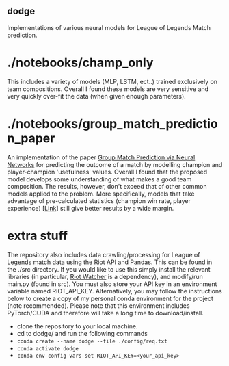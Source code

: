 ## dodge

Implementations of various neural models for League of Legends Match prediction.

# ./notebooks/champ_only

This includes a variety of models (MLP, LSTM, ect..) trained exclusively on team compositions. Overall I found these models are very sensitive and very quickly over-fit the data (when given enough parameters).

# ./notebooks/group_match_prediction_paper

An implementation of the paper [Group Match Prediction via Neural Networks](https://ceur-ws.org/Vol-2960/paper1.pdf) for predicting the outcome of a match by modelling champion and player-champion 'usefulness' values. Overall I found that the proposed model develops some understanding of what makes a good team composition. The results, however, don't exceed that of other common models applied to the problem. More specifically, models that take advantage of pre-calculated statistics (champion win rate, player experience) [[Link](https://arxiv.org/pdf/2108.02799.pdf)] still give better results by a wide margin.

# extra stuff

The repository also includes data crawling/processing for League of Legends match data using the Riot API and Pandas. This can be found in the ./src directory. If you would like to use this simply install the relevant libraries (in particular, [Riot Watcher](https://github.com/pseudonym117/Riot-Watcher) is a dependency), and modify/run main.py (found in src). You must also store your API key in an environment variable named RIOT_API_KEY. Alternatively, you may follow the instructions below to create a copy of my personal conda environment for the project (note recommended). Please note that this environment includes PyTorch/CUDA and therefore will take a long time to download/install.

- clone the repository to your local machine.
- cd to dodge/ and run the following commands
- ```conda create --name dodge --file ./config/req.txt```
- ```conda activate dodge```
- ```conda env config vars set RIOT_API_KEY=<your_api_key>```